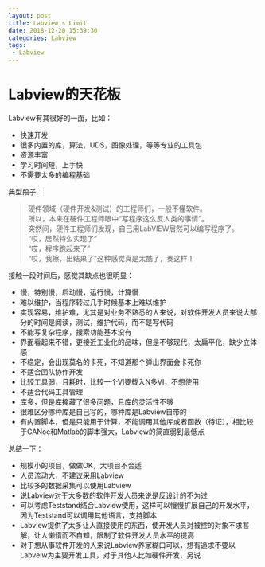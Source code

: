 ```yaml
---
layout: post
title: Labview's Limit
date: 2018-12-20 15:39:30
categories: Labview
tags:
 - Labview
---
```

# Labview的天花板

Labview有其很好的一面，比如：
- 快速开发
- 很多内置的库，算法，UDS，图像处理，等等专业的工具包
- 资源丰富
- 学习时间短，上手快
- 不需要太多的编程基础

典型段子：  
> 硬件领域（硬件开发&测试）的工程师们，一般不懂软件。  
> 所以，本来在硬件工程师眼中“写程序这么反人类的事情”。  
> 突然间，硬件工程师们发现，自己用LabVIEW居然可以编写程序了。  
> “哎，居然特么实现了”  
> “哎，程序跑起来了”  
> “哎，我擦，出结果了”这种感觉真是太酷了，奏这样！  

接触一段时间后，感觉其缺点也很明显：

+ 慢，特别慢，启动慢，运行慢，计算慢
+ 难以维护，当程序转过几手时候基本上难以维护
+ 实现容易，维护难，尤其是对业务不熟悉的人来说，对软件开发人员来说大部分的时间是阅读，测试，维护代码，而不是写代码  
+ 不能写复杂程序，搜索功能基本没有
+ 界面看起来不错，更接近工业化的品味，但是不够现代，太扁平化，缺少立体感
+ 不稳定，会出现莫名的卡死，不知道那个弹出界面会卡死你
+ 不适合团队协作开发
+ 比较工具弱，且耗时，比较一个VI要载入N多VI，不想使用
+ 不适合代码工具管理
+ 库多，但是库掩藏了很多问题，且库的灵活性不够
+ 很难区分哪种库是自己写的，哪种库是Labview自带的
+ 有内置脚本，但是只能用于计算，不能调用其他库或者函数（待证），相比较于CANoe和Matlab的脚本强大，Labview的简直弱到最低点


总结一下：  
- 规模小的项目，做做OK，大项目不合适  
- 人员流动大，不建议采用Labview  
- 比较多的数据采集可以使用Labview  
- 说Labview对于大多数的软件开发人员来说是反设计的不为过  
- 可以考虑Teststand结合Labview使用，这样可以慢慢扩展自己的开发水平，因为Teststand可以调用其他语言，支持脚本  
- Labview提供了太多让人直接使用的东西，使开发人员对被控的对象不求甚解，让人懒惰而不自知，限制了软件开发人员水平的提高  
- 对于想从事软件开发的人来说Labview养家糊口可以，想有追求不要以Labveiw为主要开发工具，对于其他人比如硬件开发，另说  
